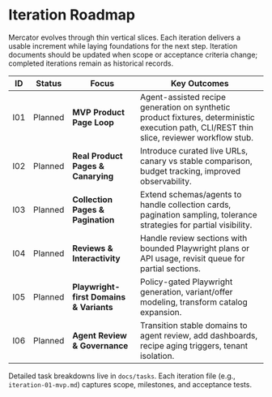 # Iteration Roadmap

Mercator evolves through thin vertical slices. Each iteration delivers a usable increment while laying foundations for the next step. Iteration documents should be updated when scope or acceptance criteria change; completed iterations remain as historical records.

| ID | Status  | Focus | Key Outcomes |
|----|---------|-------|--------------|
| I01 | Planned | **MVP Product Page Loop** | Agent-assisted recipe generation on synthetic product fixtures, deterministic execution path, CLI/REST thin slice, reviewer workflow stub. |
| I02 | Planned | **Real Product Pages & Canarying** | Introduce curated live URLs, canary vs stable comparison, budget tracking, improved observability. |
| I03 | Planned | **Collection Pages & Pagination** | Extend schemas/agents to handle collection cards, pagination sampling, tolerance strategies for partial visibility. |
| I04 | Planned | **Reviews & Interactivity** | Handle review sections with bounded Playwright plans or API usage, revisit queue for partial sections. |
| I05 | Planned | **Playwright-first Domains & Variants** | Policy-gated Playwright generation, variant/offer modeling, transform catalog expansion. |
| I06 | Planned | **Agent Review & Governance** | Transition stable domains to agent review, add dashboards, recipe aging triggers, tenant isolation. |

Detailed task breakdowns live in `docs/tasks`. Each iteration file (e.g., `iteration-01-mvp.md`) captures scope, milestones, and acceptance tests.
